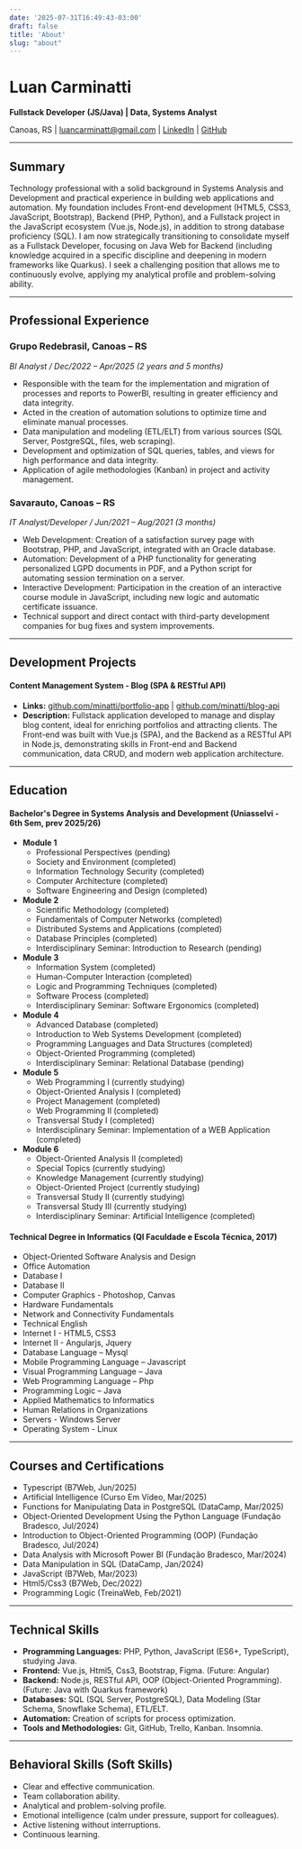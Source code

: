 ```yaml
---
date: '2025-07-31T16:49:43-03:00'
draft: false
title: 'About'
slug: "about"
---
```


# Luan Carminatti

**Fullstack Developer (JS/Java) | Data, Systems Analyst**

Canoas, RS | [luancarminatt@gmail.com](mailto:luancarminatt@gmail.com) | [LinkedIn](https://www.linkedin.com/in/luan-carminatti95/) | [GitHub](https://github.com/minatti)

---

## Summary

Technology professional with a solid background in Systems Analysis and Development and practical experience in building web applications and automation. My foundation includes Front-end development (HTML5, CSS3, JavaScript, Bootstrap), Backend (PHP, Python), and a Fullstack project in the JavaScript ecosystem (Vue.js, Node.js), in addition to strong database proficiency (SQL). I am now strategically transitioning to consolidate myself as a Fullstack Developer, focusing on Java Web for Backend (including knowledge acquired in a specific discipline and deepening in modern frameworks like Quarkus). I seek a challenging position that allows me to continuously evolve, applying my analytical profile and problem-solving ability.

---

## Professional Experience

### Grupo Redebrasil, Canoas – RS
*BI Analyst / Dec/2022 – Apr/2025 (2 years and 5 months)*
* Responsible with the team for the implementation and migration of processes and reports to PowerBI, resulting in greater efficiency and data integrity.
* Acted in the creation of automation solutions to optimize time and eliminate manual processes.
* Data manipulation and modeling (ETL/ELT) from various sources (SQL Server, PostgreSQL, files, web scraping).
* Development and optimization of SQL queries, tables, and views for high performance and data integrity.
* Application of agile methodologies (Kanban) in project and activity management.

### Savarauto, Canoas – RS
*IT Analyst/Developer / Jun/2021 – Aug/2021 (3 months)*
* Web Development: Creation of a satisfaction survey page with Bootstrap, PHP, and JavaScript, integrated with an Oracle database.
* Automation: Development of a PHP functionality for generating personalized LGPD documents in PDF, and a Python script for automating session termination on a server.
* Interactive Development: Participation in the creation of an interactive course module in JavaScript, including new logic and automatic certificate issuance.
* Technical support and direct contact with third-party development companies for bug fixes and system improvements.

---

## Development Projects

#### Content Management System - Blog (SPA & RESTful API)
* **Links:** [github.com/minatti/portfolio-app](https://github.com/minatti/portfolio-app) | [github.com/minatti/blog-api](https://github.com/minatti/blog-api)
* **Description:** Fullstack application developed to manage and display blog content, ideal for enriching portfolios and attracting clients. The Front-end was built with Vue.js (SPA), and the Backend as a RESTful API in Node.js, demonstrating skills in Front-end and Backend communication, data CRUD, and modern web application architecture.

---

## Education

#### Bachelor's Degree in Systems Analysis and Development (Uniasselvi - 6th Sem, prev 2025/26)

* **Module 1**
    * Professional Perspectives (pending)
    * Society and Environment (completed)
    * Information Technology Security (completed)
    * Computer Architecture (completed)
    * Software Engineering and Design (completed)
* **Module 2**
    * Scientific Methodology (completed)
    * Fundamentals of Computer Networks (completed)
    * Distributed Systems and Applications (completed)
    * Database Principles (completed)
    * Interdisciplinary Seminar: Introduction to Research (pending)
* **Module 3**
    * Information System (completed)
    * Human-Computer Interaction (completed)
    * Logic and Programming Techniques (completed)
    * Software Process (completed)
    * Interdisciplinary Seminar: Software Ergonomics (completed)
* **Module 4**
    * Advanced Database (completed)
    * Introduction to Web Systems Development (completed)
    * Programming Languages and Data Structures (completed)
    * Object-Oriented Programming (completed)
    * Interdisciplinary Seminar: Relational Database (pending)
* **Module 5**
    * Web Programming I (currently studying)
    * Object-Oriented Analysis I (completed)
    * Project Management (completed)
    * Web Programming II (completed)
    * Transversal Study I (completed)
    * Interdisciplinary Seminar: Implementation of a WEB Application (completed)
* **Module 6**
    * Object-Oriented Analysis II (completed)
    * Special Topics (currently studying)
    * Knowledge Management (currently studying)
    * Object-Oriented Project (currently studying)
    * Transversal Study II (currently studying)
    * Transversal Study III (currently studying)
    * Interdisciplinary Seminar: Artificial Intelligence (completed)

#### Technical Degree in Informatics (QI Faculdade e Escola Técnica, 2017)
* Object-Oriented Software Analysis and Design
* Office Automation
* Database I
* Database II
* Computer Graphics - Photoshop, Canvas
* Hardware Fundamentals
* Network and Connectivity Fundamentals
* Technical English
* Internet I - HTML5, CSS3
* Internet II - Angularjs, Jquery
* Database Language – Mysql
* Mobile Programming Language – Javascript
* Visual Programming Language – Java
* Web Programming Language – Php
* Programming Logic – Java
* Applied Mathematics to Informatics
* Human Relations in Organizations
* Servers - Windows Server
* Operating System - Linux

---

## Courses and Certifications

* Typescript (B7Web, Jun/2025)
* Artificial Intelligence (Curso Em Vídeo, Mar/2025)
* Functions for Manipulating Data in PostgreSQL (DataCamp, Mar/2025)
* Object-Oriented Development Using the Python Language (Fundação Bradesco, Jul/2024)
* Introduction to Object-Oriented Programming (OOP) (Fundação Bradesco, Jul/2024)
* Data Analysis with Microsoft Power BI (Fundação Bradesco, Mar/2024)
* Data Manipulation in SQL (DataCamp, Jan/2024)
* JavaScript (B7Web, Mar/2023)
* Html5/Css3 (B7Web, Dec/2022)
* Programming Logic (TreinaWeb, Feb/2021)

---

## Technical Skills

* **Programming Languages:** PHP, Python, JavaScript (ES6+, TypeScript), studying Java.
* **Frontend:** Vue.js, Html5, Css3, Bootstrap, Figma. (Future: Angular)
* **Backend:** Node.js, RESTful API, OOP (Object-Oriented Programming). (Future: Java with Quarkus framework)
* **Databases:** SQL (SQL Server, PostgreSQL), Data Modeling (Star Schema, Snowflake Schema), ETL/ELT.
* **Automation:** Creation of scripts for process optimization.
* **Tools and Methodologies:** Git, GitHub, Trello, Kanban. Insomnia.

---

## Behavioral Skills (Soft Skills)

* Clear and effective communication.
* Team collaboration ability.
* Analytical and problem-solving profile.
* Emotional intelligence (calm under pressure, support for colleagues).
* Active listening without interruptions.
* Continuous learning.